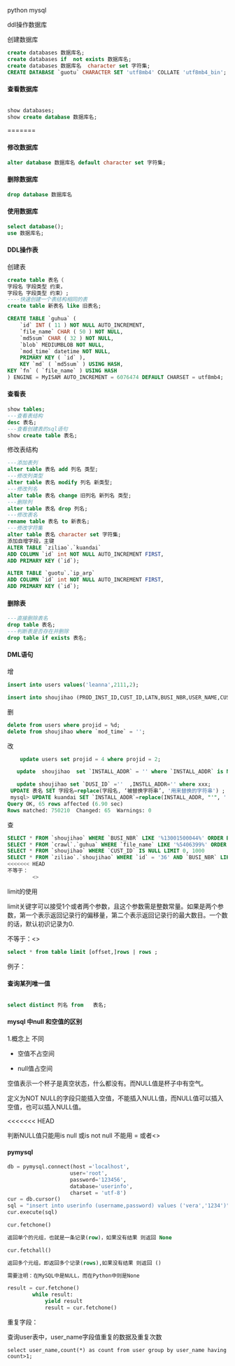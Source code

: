 python mysql

ddl操作数据库

创建数据库

```sql
create databases 数据库名;
create databases if  not exists 数据库名;
create databases 数据库名  character set 字符集;
CREATE DATABASE `guotu` CHARACTER SET 'utf8mb4' COLLATE 'utf8mb4_bin';

```



#### 查看数据库
```sql

show databases;
show create database 数据库名;

```


=======

#### 修改数据库


```sql
alter database 数据库名 default character set 字符集;
```



#### 删除数据库
>

```sql
drop database 数据库名
```



#### 使用数据库

```sql
select database();
use 数据库名;
```



#### DDL操作表

创建表

```sql
create table 表名（
字段名 字段类型 约束，
字段名 字段类型 约束）;
----快速创建一个表结构相同的表
create table 新表名 like 旧表名;
```

```sql
CREATE TABLE `guhua` (
	`id` INT ( 11 ) NOT NULL AUTO_INCREMENT,
	`file_name` CHAR ( 50 ) NOT NULL,
	`md5sum` CHAR ( 32 ) NOT NULL,
	`blob` MEDIUMBLOB NOT NULL,
	`mod_time` datetime NOT NULL,
	PRIMARY KEY ( `id` ),
	KEY `md` ( `md5sum` ) USING HASH,
KEY `fn` ( `file_name` ) USING HASH 
) ENGINE = MyISAM AUTO_INCREMENT = 6076474 DEFAULT CHARSET = utf8mb4;
```


#### 查看表



```sql
show tables;
---查看表结构
desc 表名;
---查看创建表的sql语句
show create table 表名;

```

修改表结构

```sql
---添加表列
alter table 表名 add 列名 类型;
---修改列类型
alter table 表名 modify 列名 新类型;
---修改列名
alter table 表名 change 旧列名 新列名 类型;
---删除列
alter table 表名 drop 列名;
---修改表名
rename table 表名 to 新表名;
---修改字符集
alter table 表名 character set 字符集;
添加自增字段，主键
ALTER TABLE `ziliao`.`kuandai` 
ADD COLUMN `id` int NOT NULL AUTO_INCREMENT FIRST,
ADD PRIMARY KEY (`id`);

ALTER TABLE `guotu`.`ip_arp` 
ADD COLUMN `id` int NOT NULL AUTO_INCREMENT FIRST,
ADD PRIMARY KEY (`id`);

```




#### 删除表


```sql
---直接删除表名
drop table 表名;
---判断表是否存在并删除
drop table if exists 表名;
```


#### DML语句



增 

```sql
insert into users values('leanna',2111,2);

insert into shoujihao (PROD_INST_ID,CUST_ID,LATN,BUSI_NBR,USER_NAME,CUST_NAME,INSTALL_ADDR,CERTIFICATES_NBR,mod_time) select * from ziliao_old.phone limit 1;
```

删

```sql
delete from users where projid = %d;
delete from shoujihao where `mod_time` = '';
```

改

```sql
	update users set projid = 4 where projid = 2;

​	update  shoujihao  set `INSTALL_ADDR` = '' where `INSTALL_ADDR` is NULL limit 100000;

​	update shoujihao set `DUSI_ID` =''  ,INSTLL_ADDR='' where xxx;
 UPDATE 表名 SET 字段名=replace(字段名, ‘被替换字符串’, '用来替换的字符串') ;
 mysql> UPDATE kuandai SET `INSTALL_ADDR`=replace(INSTALL_ADDR, "'", '') ;
Query OK, 65 rows affected (6.90 sec)
Rows matched: 750210  Changed: 65  Warnings: 0
```

查

```sql
SELECT * FROM `shoujihao` WHERE `BUSI_NBR` LIKE '%13001500044%' ORDER BY `BUSI_NBR` LIMIT 0, 1000
SELECT * FROM `crawl`.`guhua` WHERE `file_name` LIKE '%5406399%' ORDER BY `id` DESC LIMIT 0,1000
SELECT * FROM `shoujihao` WHERE `CUST_ID` IS NULL LIMIT 0, 1000
SELECT * FROM `ziliao`.`shoujihao` WHERE `id` = '36' AND `BUSI_NBR` LIKE '%156%' ORDER BY `INSTALL_ADDR` LIMIT 0,1000;
<<<<<<< HEAD
不等于：
		<>

```

limit的使用

limit关键字可以接受1个或者两个参数，且这个参数需是整数常量。如果是两个参数，第一个表示返回记录行的偏移量，第二个表示返回记录行的最大数目。一个数的话，默认初识记录为0.

不等于：<>

```sql
select * from table limit [offset,]rows | rows ;
```




例子：



#### 查询某列唯一值


```sql

select distinct 列名 from   表名;
```



#### mysql 中null 和空值的区别

1.概念上 不同

- 空值不占空间

- null值占空间

空值表示一个杯子是真空状态，什么都没有。而NULL值是杯子中有空气。

定义为NOT NULL的字段只能插入空值，不能插入NULL值，而NULL值可以插入空值，也可以插入NULL值。

<<<<<<< HEAD


判断NULL值只能用is null 或is not null 不能用 = 或者<>

#### pymysql



```python
db = pymysql.connect(host ='localhost',
                    user='root',
                    password='123456',
                    database='userinfo',
                    charset = 'utf-8')
cur = db.cursor()
sql = "insert into userinfo (username,password) values ('vera','1234')"
cur.execute(sql)
```

```sql
cur.fetchone()

返回单个的元组，也就是一条记录(row)，如果没有结果 则返回 None

cur.fetchall() 

返回多个元组，即返回多个记录(rows),如果没有结果 则返回 ()

需要注明：在MySQL中是NULL，而在Python中则是None
```



```python
result = cur.fetchone()
        while result:
            yield result
            result = cur.fetchone()

```

重复字段：

查询user表中，user_name字段值重复的数据及重复次数

```
select user_name,count(*) as count from user group by user_name having count>1;
```